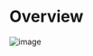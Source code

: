# Overview

![image](https://github.com/dogukannulu/aws_end_to_end_streaming_pipeline/assets/91257958/6f35033d-900b-4414-ae50-ade68a729a30)
